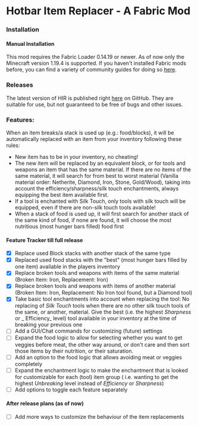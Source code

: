# Hotbar Item Replacer - A Fabric Mod

### Installation

#### Manual Installation

This mod requires the Fabric Loader 0.14.19 or newer. As of now only the Minecraft version 1.19.4 is supported. If you
haven't installed Fabric mods before, you can find a variety of community guides for doing
so [here](https://fabricmc.net/wiki/install).

### Releases

The latest version of HIR is published right [here](https://github.com/MConfuse/HotbarItemReplacer/releases) on GitHub.
They are suitable for use, but not guaranteed to be free of bugs and other issues.

### Features:

When an item breaks/a stack is used up (e.g.: food/blocks), it will be automatically replaced with an item from your
inventory following these rules:

- New item has to be in your inventory, no cheating!
- The new item will be replaced by an equivalent block, or for tools and weapons an item that has the same material. If
  there are no items of the same material, it will search for from best to worst material (Vanilla material order:
  Netherite, Diamond, Iron, Stone, Gold/Wood), taking into account the efficiency/sharpness/silk touch enchantments,
  always equipping the best item available first.
- If a tool is enchanted with Silk Touch, only tools with silk touch will be equipped, even if there are non-silk touch
  tools available!
- When a stack of food is used up, it will first search for another stack of the same kind of food, if none are found,
  it will choose the most nutritious (most hunger bars filled) food first

#### Feature Tracker till full release

- [x] Replace used Block stacks with another stack of the same type
- [x] Replaced used food stacks with the "best" (most hunger bars filled by one item) available in the players inventory
- [x] Replace broken tools and weapons with items of the same material (Broken Item: Iron, Replacement: Iron)
- [x] Replace broken tools and weapons with items of another material (Broken Item: Iron, Replacement: No Iron tool
  found, but a Diamond tool)
- [x] Take basic tool enchantments into account when replacing the tool: No replacing of _Silk Touch_ tools when there
  are no other silk touch tools of the same, or another, material. Give the best (i.e. the highest _Sharpness_ or _
  Efficiency_ level) tool available in your inventory at the time of breaking your previous one
- [ ] Add a GUI/Chat commands for customizing (future) settings
- [ ] Expand the food logic to allow for selecting whether you want to get veggies before meat, the other way around, or
  don't care and then sort those items by their nutrition, or their saturation.
- [ ] Add an option to the food logic that allows avoiding meat or veggies completely
- [ ] Expand the enchantment logic to make the enchantment that is looked for customizable for each (tool) item group (
  i.e. wanting to get the highest _Unbreaking_ level instead of _Efficiency_ or _Sharpness_)
- [ ] Add options to toggle each feature separately

#### After release plans (as of now)

- [ ] Add more ways to customize the behaviour of the item replacements